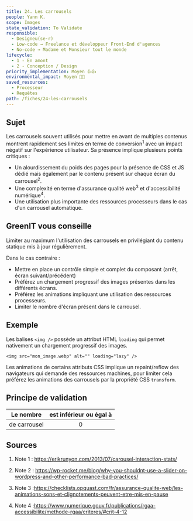 ```yaml
---
title: 24. Les carrousels
people: Yann K.
scope: Images
state_validation: To Validate
responsible: 
  - Designeu(se·r)
  - Low-code → Freelance et développeur Front-End d'agences
  - No-code → Madame et Monsieur tout le monde
lifecycle: 
  - 1 - En amont
  - 2 - Conception / Design
priority_implementation: Moyen 👍👍
environmental_impact: Moyen 🌱🌱
saved_resources: 
  - Processeur
  - Requêtes
path: /fiches/24-les-carrousels
---
```


## Sujet

Les carrousels souvent utilisés pour mettre en avant de multiples contenus montrent rapidement ses limites en terme de conversion<sup>1</sup> avec un impact négatif sur l'expérience utilisateur. Sa présence implique plusieurs points critiques :

- Un alourdissement du poids des pages pour la présence de CSS et JS dédié mais également par le contenu présent sur chaque écran du carrousel<sup>2</sup>.
- Une complexité en terme d'assurance qualité web<sup>3</sup> et d'accessibilité numérique<sup>4</sup>.
- Une utilisation plus importante des ressources processeurs dans le cas d'un carrousel automatique.

## GreenIT vous conseille

Limiter au maximum l'utilisation des carrousels en privilégiant du contenu statique mis à jour régulièrement.

Dans le cas contraire :

- Mettre en place un contrôle simple et complet du composant (arrêt, écran suivant/précédent)
- Préférez un chargement progressif des images présentes dans les différents écrans.
- Préférez les animations impliquant une utilisation des ressources processeurs.
- Limiter le nombre d'écran présent dans le carrousel.

## Exemple

Les balises `<img />` possède un attribut HTML `loading` qui permet nativement un chargement progressif des images.

`<img src="mon_image.webp" alt="" loading="lazy" />`

Les animations de certains attributs CSS implique un repaint/reflow des navigateurs qui demande des ressources machines, pour limiter cela préférez les animations des carrousels par la propriété CSS `transform`.

## Principe de validation

| Le nombre | est inférieur ou égal à |
| ------------- | :---------------------: |
| de carrousel        |            0            |

## Sources

1. Note 1 : <https://erikrunyon.com/2013/07/carousel-interaction-stats/>

2. Note 2 : <https://wp-rocket.me/blog/why-you-shouldnt-use-a-slider-on-wordpress-and-other-performance-bad-practices/>

3. Note 3 :<https://checklists.opquast.com/fr/assurance-qualite-web/les-animations-sons-et-clignotements-peuvent-etre-mis-en-pause>

4. Note 4 :<https://www.numerique.gouv.fr/publications/rgaa-accessibilite/methode-rgaa/criteres/#crit-4-12>
